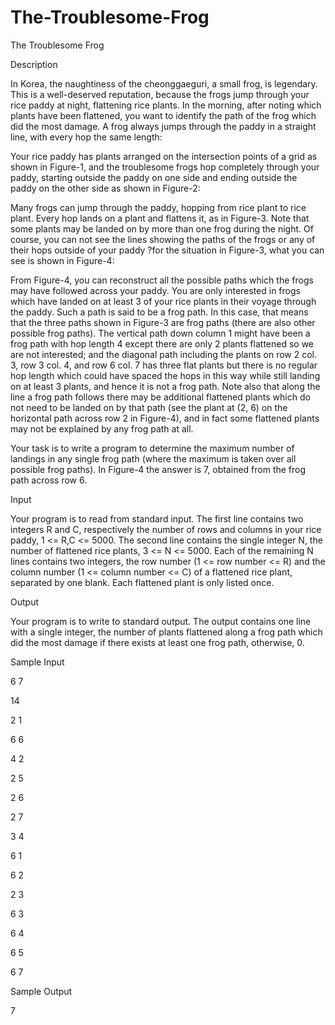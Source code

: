 # The-Troublesome-Frog

The Troublesome Frog

Description

In Korea, the naughtiness of the cheonggaeguri, a small frog, is legendary. This is a well-deserved reputation, because the frogs jump through your rice paddy at night, flattening rice plants. In the morning, after noting which plants have been flattened, you want to identify the path of the frog which did the most damage. A frog always jumps through the paddy in a straight line, with every hop the same length: 
 
Your rice paddy has plants arranged on the intersection points of a grid as shown in Figure-1, and the troublesome frogs hop completely through your paddy, starting outside the paddy on one side and ending outside the paddy on the other side as shown in Figure-2: 
 
Many frogs can jump through the paddy, hopping from rice plant to rice plant. Every hop lands on a plant and flattens it, as in Figure-3. Note that some plants may be landed on by more than one frog during the night. Of course, you can not see the lines showing the paths of the frogs or any of their hops outside of your paddy ?for the situation in Figure-3, what you can see is shown in Figure-4: 
 
From Figure-4, you can reconstruct all the possible paths which the frogs may have followed across your paddy. You are only interested in frogs which have landed on at least 3 of your rice plants in their voyage through the paddy. Such a path is said to be a frog path. In this case, that means that the three paths shown in Figure-3 are frog paths (there are also other possible frog paths). The vertical path down column 1 might have been a frog path with hop length 4 except there are only 2 plants flattened so we are not interested; and the diagonal path including the plants on row 2 col. 3, row 3 col. 4, and row 6 col. 7 has three flat plants but there is no regular hop length which could have spaced the hops in this way while still landing on at least 3 plants, and hence it is not a frog path. Note also that along the line a frog path follows there may be additional flattened plants which do not need to be landed on by that path (see the plant at (2, 6) on the horizontal path across row 2 in Figure-4), and in fact some flattened plants may not be explained by any frog path at all. 

Your task is to write a program to determine the maximum number of landings in any single frog path (where the maximum is taken over all possible frog paths). In Figure-4 the answer is 7, obtained from the frog path across row 6. 


Input

Your program is to read from standard input. The first line contains two integers R and C, respectively the number of rows and columns in your rice paddy, 1 <= R,C <= 5000. The second line contains the single integer N, the number of flattened rice plants, 3 <= N <= 5000. Each of the remaining N lines contains two integers, the row number (1 <= row number <= R) and the column number (1 <= column number <= C) of a flattened rice plant, separated by one blank. Each flattened plant is only listed once.

Output

Your program is to write to standard output. The output contains one line with a single integer, the number of plants flattened along a frog path which did the most damage if there exists at least one frog path, otherwise, 0.

Sample Input

6 7

14

2 1

6 6

4 2

2 5

2 6

2 7

3 4

6 1

6 2

2 3

6 3

6 4

6 5

6 7


Sample Output

7
